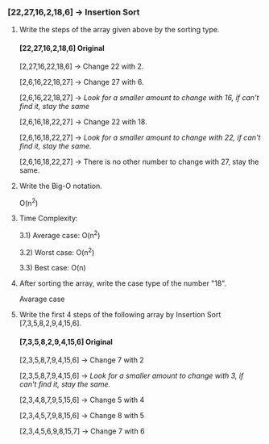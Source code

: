 ### [22,27,16,2,18,6] -> Insertion Sort


1) Write the steps of the array given above by the sorting type.

    #### [22,27,16,2,18,6] Original 
    
    [2,27,16,22,18,6] -> Change 22 with 2.
    
    [2,6,16,22,18,27] -> Change 27 with 6.
    
    [2,6,16,22,18,27] -> *Look for a smaller amount to change with 16, if can't find it, stay the same*
    
    [2,6,16,18,22,27] -> Change 22 with 18.
    
    [2,6,16,18,22,27] -> *Look for a smaller amount to change with 22, if can't find it, stay the same.*
    
    [2,6,16,18,22,27] -> There is no other number to change with 27, stay the same.
    
2) Write the Big-O notation.

    O(n<sup>2</sup>)

3) Time Complexity:

    3.1) Average case: O(n<sup>2</sup>)

    3.2) Worst case: O(n<sup>2</sup>)

    3.3) Best case: O(n)

4) After sorting the array, write the case type of the number "18".

    Avarage case

5) Write the first 4 steps of the following array by Insertion Sort [7,3,5,8,2,9,4,15,6].

    #### [7,3,5,8,2,9,4,15,6] Original
    
    [2,3,5,8,7,9,4,15,6] -> Change 7 with 2
    
    [2,3,5,8,7,9,4,15,6] -> *Look for a smaller amount to change with 3, if can't find it, stay the same.*
    
    [2,3,4,8,7,9,5,15,6] -> Change 5 with 4
    
    [2,3,4,5,7,9,8,15,6] -> Change 8 with 5
    
    [2,3,4,5,6,9,8,15,7] -> Change 7 with 6
